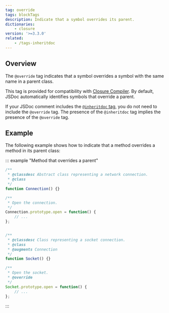 ```yaml
---
tag: override
tags: blockTags
description: Indicate that a symbol overrides its parent.
dictionaries:
    - closure
version: '>=3.3.0'
related:
    - /tags-inheritdoc
---
```


## Overview

The `@override` tag indicates that a symbol overrides a symbol with the same name in a parent class.

This tag is provided for compatibility with [Closure Compiler][closure]. By default, JSDoc
automatically identifies symbols that override a parent.

If your JSDoc comment includes the [`@inheritdoc` tag][inheritdoc-tag], you do not need to include
the `@override` tag. The presence of the `@inheritdoc` tag implies the presence of the `@override`
tag.

[closure]: https://developers.google.com/closure/compiler/
[inheritdoc-tag]: /tags-inheritdoc


## Example

The following example shows how to indicate that a method overrides a method in its parent class:

::: example "Method that overrides a parent"

```js
/**
 * @classdesc Abstract class representing a network connection.
 * @class
 */
function Connection() {}

/**
 * Open the connection.
 */
Connection.prototype.open = function() {
    // ...
};


/**
 * @classdesc Class representing a socket connection.
 * @class
 * @augments Connection
 */
function Socket() {}

/**
 * Open the socket.
 * @override
 */
Socket.prototype.open = function() {
    // ...
};
```
:::

